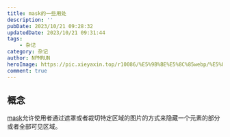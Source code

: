 ```yaml
---
title: mask的一些用处
description: ''
pubDate: 2023/10/21 09:28:32
updatedDate: 2023/10/21 09:31:44
tags:
    - 杂记
category: 杂记
author: NPMRUN
heroImage: https://pic.xieyaxin.top/r10086/%E5%9B%BE%E5%8C%85webp/%E5%8A%A8%E6%BC%AB%E7%BB%BC%E5%90%882/ad051e61271c83dcab26508f13bf9f53.jpg!q90.webp
comment: true
---
```


## 概念

[mask](https://developer.mozilla.org/zh-CN/docs/Web/CSS/mask)允许使用者通过遮罩或者裁切特定区域的图片的方式来隐藏一个元素的部分或者全部可见区域。

 